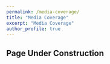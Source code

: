 ```yaml
---
permalink: /media-coverage/
title: "Media Coverage"
excerpt: "Media Coverage"
author_profile: true
---
```

## Page Under Construction